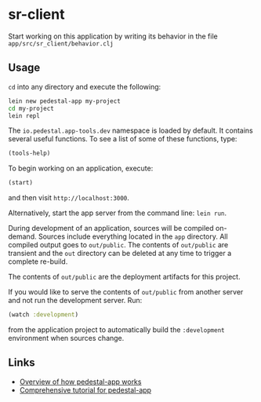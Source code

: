 # sr-client

Start working on this application by writing its behavior in the file
`app/src/sr_client/behavior.clj`


## Usage

`cd` into any directory and execute the following:

```bash
lein new pedestal-app my-project
cd my-project
lein repl
```

The `io.pedestal.app-tools.dev` namespace is loaded by default. It contains
several useful functions. To see a list of some of these functions, type:

```clj
(tools-help)
```

To begin working on an application, execute:

```clj
(start)
```

and then visit `http://localhost:3000`.

Alternatively, start the app server from the command line: `lein run`.

During development of an application, sources will be compiled
on-demand. Sources include everything located in the `app`
directory. All compiled output goes to `out/public`. The contents of
`out/public` are transient and the `out` directory can be deleted at
any time to trigger a complete re-build.

The contents of `out/public` are the deployment artifacts for this
project.

If you would like to serve the contents of `out/public` from another
server and not run the development server. Run:

```clj
(watch :development)
```

from the application project to automatically build the `:development`
environment when sources change.


## Links

* [Overview of how pedestal-app works](http://pedestal.io/documentation/application-overview/)
* [Comprehensive tutorial for pedestal-app](https://github.com/pedestal/app-tutorial)
